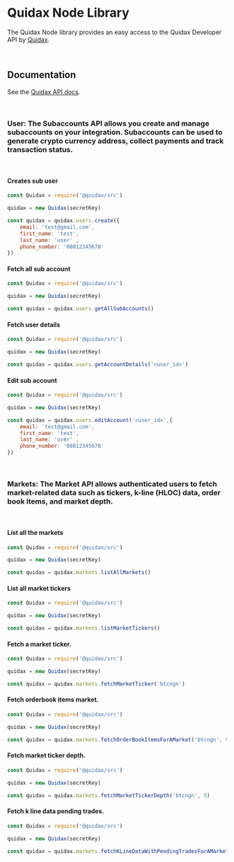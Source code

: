 # Quidax Node Library
The Quidax Node library provides an easy access to the Quidax Developer API by [Quidax](https://quidax.com).

&nbsp;

## Documentation
See the [Quidax API docs](https://docs.quidax.com/docs/overview).

&nbsp;


### **User**: The Subaccounts API allows you create and manage subaccounts on your integration. Subaccounts can be used to generate crypto currency address, collect payments and track transaction status.
&nbsp;

#### Creates sub user

```javascript
const Quidax = require('@quidax/src')

quidax = new Quidax(secretKey)

const quidax = quidax.users.create({ 
    email: 'test@gmail.com', 
    first_name: 'test', 
    last_name: 'user' ,
    phone_number: '08012345678'
})

```

#### Fetch all sub account

```javascript
const Quidax = require('@quidax/src')

quidax = new Quidax(secretKey)

const quidax = quidax.users.getAllSubAccounts()

```

#### Fetch user details

```javascript
const Quidax = require('@quidax/src')

quidax = new Quidax(secretKey)

const quidax = quidax.users.getAccountDetails('<user_id>')

```

#### Edit sub account

```javascript
const Quidax = require('@quidax/src')

quidax = new Quidax(secretKey)

const quidax = quidax.users.editAccount('<user_id>',{ 
    email: 'test@gmail.com', 
    first_name: 'test', 
    last_name: 'user' ,
    phone_number: '08012345678'
})

```

&nbsp;


### **Markets**: The Market API allows authenticated users to fetch market-related data such as tickers, k-line (HLOC) data, order book items, and market depth.
&nbsp;

#### List all the markets
```javascript
const Quidax = require('@quidax/src')

quidax = new Quidax(secretKey)

const quidax = quidax.markets.listAllMarkets()

```

#### List all market tickers
```javascript
const Quidax = require('@quidax/src')

quidax = new Quidax(secretKey)

const quidax = quidax.markets.listMarketTickers()

```

#### Fetch a market ticker.
```javascript
const Quidax = require('@quidax/src')

quidax = new Quidax(secretKey)

const quidax = quidax.markets.fetchMarketTicker('btcngn')

```

#### Fetch orderbook items market.
```javascript
const Quidax = require('@quidax/src')

quidax = new Quidax(secretKey)

const quidax = quidax.markets.fetchOrderBookItemsForAMarket('btcngn', 5, 5)

```

#### Fetch market ticker depth.
```javascript
const Quidax = require('@quidax/src')

quidax = new Quidax(secretKey)

const quidax = quidax.markets.fetchMarketTickerDepth('btcngn', 5)

```

#### Fetch k line data pending trades.
```javascript
const Quidax = require('@quidax/src')

quidax = new Quidax(secretKey)

const quidax = quidax.markets.fetchKLineDataWithPendingTradesForAMarket('btcngn', 5, 10, "<timestamp>")

```
